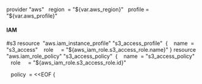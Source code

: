 provider "aws"
  region  = "${var.aws_region}"
  profile = "${var.aws_profile}"

#### ________________IAM________________

#s3
resource  "aws.iam_instance_profile" "s3_access_profile"  {
   name  = "s3_access"
   role     = "${aws_iam_role.s3_access_role.name}"
}
resource  "aws.iam_role_policy" "s3_access_policy"  {
   name  = "s3_access_policy"
   role     = "${aws_iam_role.s3_access_role.id}"

   policy  = <<EOF
{
